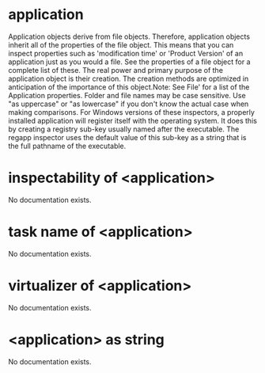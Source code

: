 # application

Application objects derive from file objects. Therefore, application objects inherit all of the properties of the file object. This means that you can inspect properties such as &#39;modification time&#39; or &#39;Product Version&#39; of an application just as you would a file. See the properties of a file object for a complete list of these. The real power and primary purpose of the application object is their creation. The creation methods are optimized in anticipation of the importance of this object.Note: See  File&#39; for a list of the Application properties. Folder and file names may be case sensitive. Use &quot;as uppercase&quot; or &quot;as lowercase&quot; if you don&#39;t know the actual case when making comparisons. For Windows versions of these inspectors, a properly installed application will register itself with the operating system. It does this by creating a registry sub-key usually named after the executable. The regapp inspector uses the default value of this sub-key as a string that is the full pathname of the executable.

# inspectability of &lt;application&gt;

No documentation exists.

# task name of &lt;application&gt;

No documentation exists.

# virtualizer of &lt;application&gt;

No documentation exists.

# &lt;application&gt; as string

No documentation exists.
